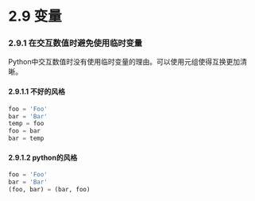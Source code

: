 # 2.9 变量

### 2.9.1 在交互数值时避免使用临时变量

Python中交互数值时没有使用临时变量的理由。可以使用元组使得互换更加清晰。

#### 2.9.1.1 不好的风格

```python
foo = 'Foo'
bar = 'Bar'
temp = foo
foo = bar
bar = temp
```

#### 2.9.1.2 python的风格
```python
foo = 'Foo'
bar = 'Bar'
(foo, bar) = (bar, foo)
```
